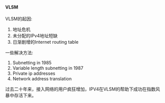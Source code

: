 #### VLSM
VLSM的起因:
1. 地址危机
2. 未分配的IPv4地址短缺
3. 日渐剧增的Internet routing table

一些解决方法:
1. Subnetting in 1985
2. Variable length subnetting in 1987
3. Private ip addresses
4. Network address translation

过去二十年来，接入网络的用户疯狂增加，IPV4在VLSM的帮助下成功在指数风暴中存活下来。